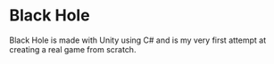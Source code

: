 # Black Hole

Black Hole is made with Unity using C# and is my very first attempt at creating a real game from scratch. 
